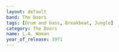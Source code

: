 ```yaml
---
layout: default
band: The Doors
tags: [Drum and bass, Breakbeat, Jungle]
category: The Doors
name: L.A. Woman
year_of_release: 1971
---
```

